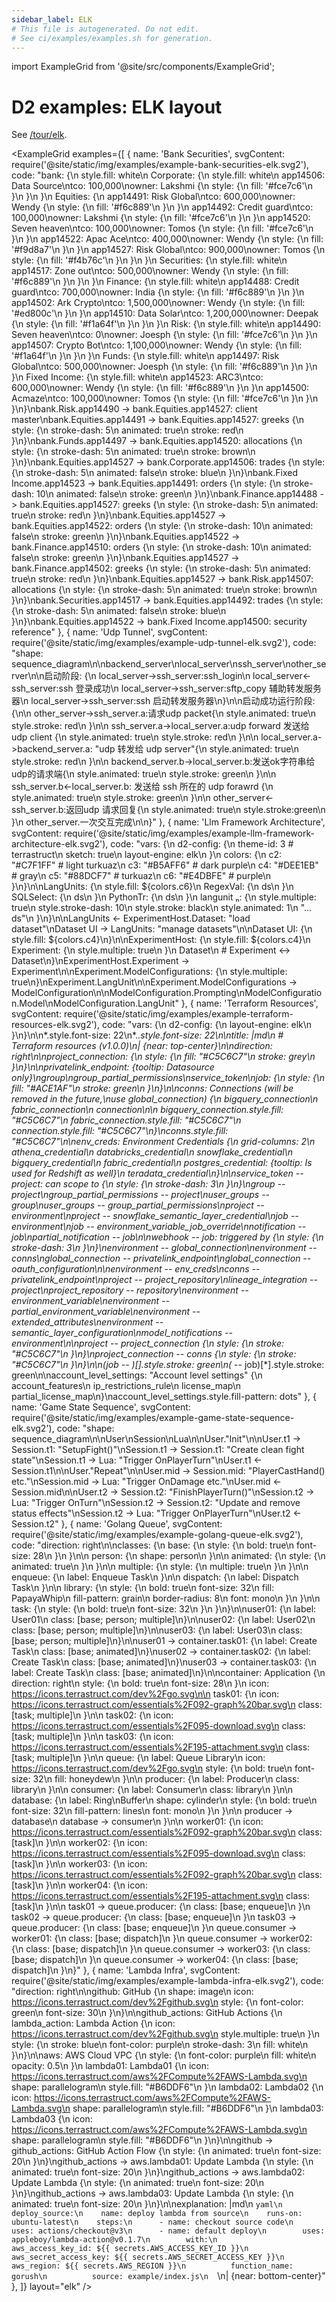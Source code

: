 ```yaml
---
sidebar_label: ELK
# This file is autogenerated. Do not edit.
# See ci/examples/examples.sh for generation.
---
```


import ExampleGrid from '@site/src/components/ExampleGrid';

# D2 examples: ELK layout

See [/tour/elk](/tour/elk).

<ExampleGrid examples={[
  {
    name: 'Bank Securities',
    svgContent: require('@site/static/img/examples/example-bank-securities-elk.svg2'),
    code: "bank:   {\n  style.fill: white\n  Corporate:   {\n    style.fill: white\n    app14506: Data Source\\ntco:      100,000\\nowner: Lakshmi  {\n      style:  {\n        fill: '#fce7c6'\n      }\n    }\n  }\n  Equities:   {\n    app14491: Risk Global\\ntco:      600,000\\nowner: Wendy  {\n      style:  {\n        fill: '#f6c889'\n      }\n    }\n    app14492: Credit guard\\ntco:      100,000\\nowner: Lakshmi  {\n      style:  {\n        fill: '#fce7c6'\n      }\n    }\n    app14520: Seven heaven\\ntco:      100,000\\nowner: Tomos  {\n      style:  {\n        fill: '#fce7c6'\n      }\n    }\n    app14522: Apac Ace\\ntco:      400,000\\nowner: Wendy  {\n      style:  {\n        fill: '#f9d8a7'\n      }\n    }\n    app14527: Risk Global\\ntco:      900,000\\nowner: Tomos  {\n      style:  {\n        fill: '#f4b76c'\n      }\n    }\n  }\n  Securities:   {\n    style.fill: white\n    app14517: Zone out\\ntco:      500,000\\nowner: Wendy  {\n      style:  {\n        fill: '#f6c889'\n      }\n    }\n  }\n  Finance:   {\n    style.fill: white\n    app14488: Credit guard\\ntco:      700,000\\nowner: India  {\n      style:  {\n        fill: '#f6c889'\n      }\n    }\n    app14502: Ark Crypto\\ntco:    1,500,000\\nowner: Wendy  {\n      style:  {\n        fill: '#ed800c'\n      }\n    }\n    app14510: Data Solar\\ntco:    1,200,000\\nowner: Deepak  {\n      style:  {\n        fill: '#f1a64f'\n      }\n    }\n  }\n  Risk:   {\n    style.fill: white\n    app14490: Seven heaven\\ntco:            0\\nowner: Joesph  {\n      style:  {\n        fill: '#fce7c6'\n      }\n    }\n    app14507: Crypto Bot\\ntco:    1,100,000\\nowner: Wendy  {\n      style:  {\n        fill: '#f1a64f'\n      }\n    }\n  }\n  Funds:   {\n    style.fill: white\n    app14497: Risk Global\\ntco:      500,000\\nowner: Joesph  {\n      style:  {\n        fill: '#f6c889'\n      }\n    }\n  }\n  Fixed Income:   {\n    style.fill: white\n    app14523: ARC3\\ntco:      600,000\\nowner: Wendy  {\n      style:  {\n        fill: '#f6c889'\n      }\n    }\n    app14500: Acmaze\\ntco:      100,000\\nowner: Tomos  {\n      style:  {\n        fill: '#fce7c6'\n      }\n    }\n  }\n}\nbank.Risk.app14490 -> bank.Equities.app14527: client master\nbank.Equities.app14491 -> bank.Equities.app14527: greeks  {\n  style:  {\n    stroke-dash: 5\n    animated: true\n    stroke: red\n  }\n}\nbank.Funds.app14497 -> bank.Equities.app14520: allocations  {\n  style:  {\n    stroke-dash: 5\n    animated: true\n    stroke: brown\n  }\n}\nbank.Equities.app14527 -> bank.Corporate.app14506: trades  {\n  style:  {\n    stroke-dash: 5\n    animated: false\n    stroke: blue\n  }\n}\nbank.Fixed Income.app14523 -> bank.Equities.app14491: orders  {\n  style:  {\n    stroke-dash: 10\n    animated: false\n    stroke: green\n  }\n}\nbank.Finance.app14488 -> bank.Equities.app14527: greeks  {\n  style:  {\n    stroke-dash: 5\n    animated: true\n    stroke: red\n  }\n}\nbank.Equities.app14527 -> bank.Equities.app14522: orders  {\n  style:  {\n    stroke-dash: 10\n    animated: false\n    stroke: green\n  }\n}\nbank.Equities.app14522 -> bank.Finance.app14510: orders  {\n  style:  {\n    stroke-dash: 10\n    animated: false\n    stroke: green\n  }\n}\nbank.Equities.app14527 -> bank.Finance.app14502: greeks  {\n  style:  {\n    stroke-dash: 5\n    animated: true\n    stroke: red\n  }\n}\nbank.Equities.app14527 -> bank.Risk.app14507: allocations  {\n  style:  {\n    stroke-dash: 5\n    animated: true\n    stroke: brown\n  }\n}\nbank.Securities.app14517 -> bank.Equities.app14492: trades  {\n  style:  {\n    stroke-dash: 5\n    animated: false\n    stroke: blue\n  }\n}\nbank.Equities.app14522 -> bank.Fixed Income.app14500: security reference"
  },
  {
    name: 'Udp Tunnel',
    svgContent: require('@site/static/img/examples/example-udp-tunnel-elk.svg2'),
    code: "shape: sequence_diagram\n\nbackend_server\nlocal_server\nssh_server\nother_server\n\n启动阶段: {\n    local_server->ssh_server:ssh_login\n    local_server<-ssh_server:ssh 登录成功\n    local_server->ssh_server:sftp_copy 辅助转发服务器\n    local_server->ssh_server:ssh  启动转发服务器\n}\n\n启动成功运行阶段:{\n\n        other_server->ssh_server.a:请求udp packet{\n            style.animated: true\n            style.stroke: red\n        }\n\n        ssh_server.a->local_server.a:udp forward 发送给 udp client {\n            style.animated: true\n            style.stroke: red\n        }\n\n        local_server.a->backend_server.a: \"udp 转发给 udp server\"{\n            style.animated: true\n            style.stroke: red\n        }\n\n        backend_server.b->local_server.b:发送ok字符串给 udp的请求端{\n            style.animated: true\n            style.stroke: green\n        }\n\n        ssh_server.b<-local_server.b: 发送给 ssh 所在的 udp forawrd {\n            style.animated: true\n            style.stroke: green\n        }\n\n        other_server<-ssh_server.b:返回udp 请求回复{\n            style.animated: true\n            style.stroke:green\n        }\n        other_server.一次交互完成\n\n}"
  },
  {
    name: 'Llm Framework Architecture',
    svgContent: require('@site/static/img/examples/example-llm-framework-architecture-elk.svg2'),
    code: "vars: {\n  d2-config: {\n    theme-id: 3 # terrastruct\n    sketch: true\n    layout-engine: elk\n  }\n  colors: {\n    c2: \"#C7F1FF\" # light turkuaz\n    c3: \"#B5AFF6\" # dark purple\n    c4: \"#DEE1EB\" # gray\n    c5: \"#88DCF7\" # turkuaz\n    c6: \"#E4DBFE\" # purple\n  }\n}\n\nLangUnits: {\n  style.fill: ${colors.c6}\n  RegexVal: {\n    ds\n  }\n  SQLSelect: {\n    ds\n  }\n  PythonTr: {\n    ds\n  }\n  langunit ₙ: {\n    style.multiple: true\n    style.stroke-dash: 10\n    style.stroke: black\n    style.animated: 1\n    \"... ds\"\n  }\n}\n\nLangUnits <- ExperimentHost.Dataset: \"load dataset\"\nDataset UI -> LangUnits: \"manage datasets\"\n\nDataset UI: {\n  style.fill: ${colors.c4}\n}\n\nExperimentHost: {\n  style.fill: ${colors.c4}\n  Experiment: {\n    style.multiple: true\n  }\n  Dataset\n  # Experiment <-> Dataset\n}\nExperimentHost.Experiment -> Experiment\n\nExperiment.ModelConfigurations: {\n  style.multiple: true\n}\nExperiment.LangUnit\n\nExperiment.ModelConfigurations -> ModelConfiguration\n\nModelConfiguration.Prompting\nModelConfiguration.Model\nModelConfiguration.LangUnit"
  },
  {
    name: 'Terraform Resources',
    svgContent: require('@site/static/img/examples/example-terraform-resources-elk.svg2'),
    code: "vars: {\n  d2-config: {\n    layout-engine: elk\n  }\n}\n\n*.style.font-size: 22\n*.*.style.font-size: 22\n\ntitle: |md\n  # Terraform resources (v1.0.0)\n| {near: top-center}\n\ndirection: right\n\nproject_connection: {\n  style: {\n    fill: \"#C5C6C7\"\n    stroke: grey\n  }\n}\n\nprivatelink_endpoint: {tooltip: Datasource only}\ngroup\ngroup_partial_permissions\nservice_token\njob: {\n  style: {\n    fill: \"#ACE1AF\"\n    stroke: green\n  }\n}\n\nconns: Connections (will be removed in the future,\\nuse global_connection) {\n  bigquery_connection\n  fabric_connection\n  connection\n\n  bigquery_connection.style.fill: \"#C5C6C7\"\n  fabric_connection.style.fill: \"#C5C6C7\"\n  connection.style.fill: \"#C5C6C7\"\n}\nconns.style.fill: \"#C5C6C7\"\n\nenv_creds: Environment Credentials {\n  grid-columns: 2\n  athena_credential\n  databricks_credential\n  snowflake_credential\n  bigquery_credential\n  fabric_credential\n  postgres_credential: {tooltip: Is used for Redshift as well}\n  teradata_credential\n}\n\nservice_token -- project: can scope to {\n  style: {\n    stroke-dash: 3\n  }\n}\ngroup -- project\ngroup_partial_permissions -- project\nuser_groups -- group\nuser_groups -- group_partial_permissions\nproject -- environment\nproject -- snowflake_semantic_layer_credential\njob -- environment\njob -- environment_variable_job_override\nnotification -- job\npartial_notification -- job\n\nwebhook -- job: triggered by {\n  style: {\n    stroke-dash: 3\n  }\n}\nenvironment -- global_connection\nenvironment -- conns\nglobal_connection -- privatelink_endpoint\nglobal_connection -- oauth_configuration\n\nenvironment -- env_creds\nconns -- privatelink_endpoint\nproject -- project_repository\nlineage_integration -- project\nproject_repository -- repository\nenvironment -- environment_variable\nenvironment -- partial_environment_variable\nenvironment -- extended_attributes\nenvironment -- semantic_layer_configuration\nmodel_notifications -- environment\n\nproject -- project_connection {\n  style: {\n    stroke: \"#C5C6C7\"\n  }\n}\nproject_connection -- conns {\n  style: {\n    stroke: \"#C5C6C7\"\n  }\n}\n\n(job -- *)[*].style.stroke: green\n(* -- job)[*].style.stroke: green\n\naccount_level_settings: \"Account level settings\" {\n  account_features\n  ip_restrictions_rule\n  license_map\n  partial_license_map\n}\naccount_level_settings.style.fill-pattern: dots"
  },
  {
    name: 'Game State Sequence',
    svgContent: require('@site/static/img/examples/example-game-state-sequence-elk.svg2'),
    code: "shape: sequence_diagram\n\nUser\nSession\nLua\n\nUser.\"Init\"\n\nUser.t1 -> Session.t1: \"SetupFight()\"\nSession.t1 -> Session.t1: \"Create clean fight state\"\nSession.t1 -> Lua: \"Trigger OnPlayerTurn\"\nUser.t1 <- Session.t1\n\nUser.\"Repeat\"\n\nUser.mid -> Session.mid: \"PlayerCastHand() etc.\"\nSession.mid -> Lua: \"Trigger OnDamage etc.\"\nUser.mid <- Session.mid\n\nUser.t2 -> Session.t2: \"FinishPlayerTurn()\"\nSession.t2 -> Lua: \"Trigger OnTurn\"\nSession.t2 -> Session.t2: \"Update and remove status effects\"\nSession.t2 -> Lua: \"Trigger OnPlayerTurn\"\nUser.t2 <- Session.t2"
  },
  {
    name: 'Golang Queue',
    svgContent: require('@site/static/img/examples/example-golang-queue-elk.svg2'),
    code: "direction: right\n\nclasses: {\n  base: {\n    style: {\n      bold: true\n      font-size: 28\n    }\n  }\n\n  person: {\n    shape: person\n  }\n\n  animated: {\n    style: {\n      animated: true\n    }\n  }\n\n  multiple: {\n    style: {\n      multiple: true\n    }\n  }\n\n  enqueue: {\n    label: Enqueue Task\n  }\n\n  dispatch: {\n    label: Dispatch Task\n  }\n\n  library: {\n    style: {\n      bold: true\n      font-size: 32\n      fill: PapayaWhip\n      fill-pattern: grain\n      border-radius: 8\n      font: mono\n    }\n  }\n\n  task: {\n    style: {\n      bold: true\n      font-size: 32\n    }\n  }\n}\n\nuser01: {\n  label: User01\n  class: [base; person; multiple]\n}\n\nuser02: {\n  label: User02\n  class: [base; person; multiple]\n}\n\nuser03: {\n  label: User03\n  class: [base; person; multiple]\n}\n\nuser01 -> container.task01: {\n  label: Create Task\n  class: [base; animated]\n}\nuser02 -> container.task02: {\n  label: Create Task\n  class: [base; animated]\n}\nuser03 -> container.task03: {\n  label: Create Task\n  class: [base; animated]\n}\n\ncontainer: Application {\n  direction: right\n  style: {\n    bold: true\n    font-size: 28\n  }\n  icon: https://icons.terrastruct.com/dev%2Fgo.svg\n\n  task01: {\n    icon: https://icons.terrastruct.com/essentials%2F092-graph%20bar.svg\n    class: [task; multiple]\n  }\n\n  task02: {\n    icon: https://icons.terrastruct.com/essentials%2F095-download.svg\n    class: [task; multiple]\n  }\n\n  task03: {\n    icon: https://icons.terrastruct.com/essentials%2F195-attachment.svg\n    class: [task; multiple]\n  }\n\n  queue: {\n    label: Queue Library\n    icon: https://icons.terrastruct.com/dev%2Fgo.svg\n    style: {\n      bold: true\n      font-size: 32\n      fill: honeydew\n    }\n\n    producer: {\n      label: Producer\n      class: library\n    }\n\n    consumer: {\n      label: Consumer\n      class: library\n    }\n\n    database: {\n      label: Ring\\nBuffer\n      shape: cylinder\n      style: {\n        bold: true\n        font-size: 32\n        fill-pattern: lines\n        font: mono\n      }\n    }\n\n    producer -> database\n    database -> consumer\n  }\n\n  worker01: {\n    icon: https://icons.terrastruct.com/essentials%2F092-graph%20bar.svg\n    class: [task]\n  }\n\n  worker02: {\n    icon: https://icons.terrastruct.com/essentials%2F095-download.svg\n    class: [task]\n  }\n\n  worker03: {\n    icon: https://icons.terrastruct.com/essentials%2F092-graph%20bar.svg\n    class: [task]\n  }\n\n  worker04: {\n    icon: https://icons.terrastruct.com/essentials%2F195-attachment.svg\n    class: [task]\n  }\n\n  task01 -> queue.producer: {\n    class: [base; enqueue]\n  }\n  task02 -> queue.producer: {\n    class: [base; enqueue]\n  }\n  task03 -> queue.producer: {\n    class: [base; enqueue]\n  }\n  queue.consumer -> worker01: {\n    class: [base; dispatch]\n  }\n  queue.consumer -> worker02: {\n    class: [base; dispatch]\n  }\n  queue.consumer -> worker03: {\n    class: [base; dispatch]\n  }\n  queue.consumer -> worker04: {\n    class: [base; dispatch]\n  }\n}"
  },
  {
    name: 'Lambda Infra',
    svgContent: require('@site/static/img/examples/example-lambda-infra-elk.svg2'),
    code: "direction: right\n\ngithub: GitHub {\n  shape: image\n  icon: https://icons.terrastruct.com/dev%2Fgithub.svg\n  style: {\n    font-color: green\n    font-size: 30\n  }\n}\n\ngithub_actions: GitHub Actions {\n  lambda_action: Lambda Action {\n    icon: https://icons.terrastruct.com/dev%2Fgithub.svg\n    style.multiple: true\n  }\n  style: {\n    stroke: blue\n    font-color: purple\n    stroke-dash: 3\n    fill: white\n  }\n}\n\naws: AWS Cloud VPC {\n  style: {\n    font-color: purple\n    fill: white\n    opacity: 0.5\n  }\n  lambda01: Lambda01 {\n    icon: https://icons.terrastruct.com/aws%2FCompute%2FAWS-Lambda.svg\n    shape: parallelogram\n    style.fill: \"#B6DDF6\"\n  }\n  lambda02: Lambda02 {\n    icon: https://icons.terrastruct.com/aws%2FCompute%2FAWS-Lambda.svg\n    shape: parallelogram\n    style.fill: \"#B6DDF6\"\n  }\n  lambda03: Lambda03 {\n    icon: https://icons.terrastruct.com/aws%2FCompute%2FAWS-Lambda.svg\n    shape: parallelogram\n    style.fill: \"#B6DDF6\"\n  }\n}\n\ngithub -> github_actions: GitHub Action Flow {\n  style: {\n    animated: true\n    font-size: 20\n  }\n}\ngithub_actions -> aws.lambda01: Update Lambda {\n  style: {\n    animated: true\n    font-size: 20\n  }\n}\ngithub_actions -> aws.lambda02: Update Lambda {\n  style: {\n    animated: true\n    font-size: 20\n  }\n}\ngithub_actions -> aws.lambda03: Update Lambda {\n  style: {\n    animated: true\n    font-size: 20\n  }\n}\n\nexplanation: |md\n  ```yaml\n  deploy_source:\n    name: deploy lambda from source\n    runs-on: ubuntu-latest\n    steps:\n      - name: checkout source code\n        uses: actions/checkout@v3\n      - name: default deploy\n        uses: appleboy/lambda-action@v0.1.7\n        with:\n          aws_access_key_id: ${{ secrets.AWS_ACCESS_KEY_ID }}\n          aws_secret_access_key: ${{ secrets.AWS_SECRET_ACCESS_KEY }}\n          aws_region: ${{ secrets.AWS_REGION }}\n          function_name: gorush\n          source: example/index.js\n  ```\n| {near: bottom-center}"
  },
]} layout="elk" />
